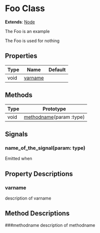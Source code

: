 # Foo Class
__Extends__: [Node](https://docs.godotengine.org/en/stable/classes/class_node.html#class-node)

The Foo is an example

The Foo is used for nothing

## Properties
| Type |  Name | Default |
| ---- | ----- | ------- |
| void  | [varname](#varname) |   |

## Methods
|Type|Prototype|
|-|-|
|void|[methodname](#methodname)(param :type)|

## Signals
### name_of_the_signal(param: type)
Emitted when

## Property Descriptions
### varname
description of varname

## Method Descriptions
###methodname
description of methodname
